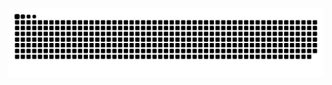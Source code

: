 
![Snake animation](https://github.com/acey03/acey03/blob/output/github-contribution-grid-snake.svg)